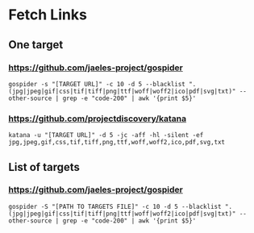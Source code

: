 # Fetch Links
## One target
### https://github.com/jaeles-project/gospider
```gospider -s "[TARGET URL]" -c 10 -d 5 --blacklist ".(jpg|jpeg|gif|css|tif|tiff|png|ttf|woff|woff2|ico|pdf|svg|txt)" --other-source | grep -e "code-200" | awk '{print $5}'```


### https://github.com/projectdiscovery/katana
```katana -u "[TARGET URL]" -d 5 -jc -aff -hl -silent -ef jpg,jpeg,gif,css,tif,tiff,png,ttf,woff,woff2,ico,pdf,svg,txt```



## List of targets
### https://github.com/jaeles-project/gospider
```gospider -S "[PATH TO TARGETS FILE]" -c 10 -d 5 --blacklist ".(jpg|jpeg|gif|css|tif|tiff|png|ttf|woff|woff2|ico|pdf|svg|txt)" --other-source | grep -e "code-200" | awk '{print $5}'```
